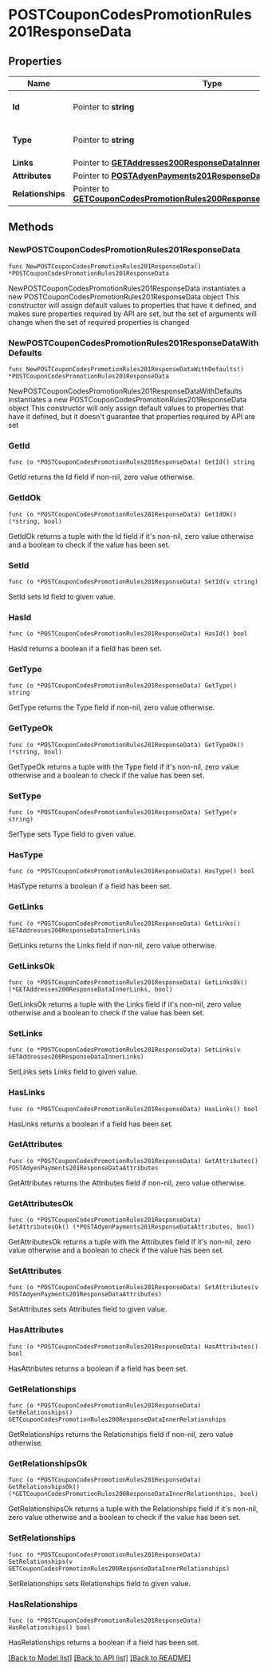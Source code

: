 # POSTCouponCodesPromotionRules201ResponseData

## Properties

Name | Type | Description | Notes
------------ | ------------- | ------------- | -------------
**Id** | Pointer to **string** | The resource&#39;s id | [optional] 
**Type** | Pointer to **string** | The resource&#39;s type | [optional] [default to "coupon_codes_promotion_rules"]
**Links** | Pointer to [**GETAddresses200ResponseDataInnerLinks**](GETAddresses200ResponseDataInnerLinks.md) |  | [optional] 
**Attributes** | Pointer to [**POSTAdyenPayments201ResponseDataAttributes**](POSTAdyenPayments201ResponseDataAttributes.md) |  | [optional] 
**Relationships** | Pointer to [**GETCouponCodesPromotionRules200ResponseDataInnerRelationships**](GETCouponCodesPromotionRules200ResponseDataInnerRelationships.md) |  | [optional] 

## Methods

### NewPOSTCouponCodesPromotionRules201ResponseData

`func NewPOSTCouponCodesPromotionRules201ResponseData() *POSTCouponCodesPromotionRules201ResponseData`

NewPOSTCouponCodesPromotionRules201ResponseData instantiates a new POSTCouponCodesPromotionRules201ResponseData object
This constructor will assign default values to properties that have it defined,
and makes sure properties required by API are set, but the set of arguments
will change when the set of required properties is changed

### NewPOSTCouponCodesPromotionRules201ResponseDataWithDefaults

`func NewPOSTCouponCodesPromotionRules201ResponseDataWithDefaults() *POSTCouponCodesPromotionRules201ResponseData`

NewPOSTCouponCodesPromotionRules201ResponseDataWithDefaults instantiates a new POSTCouponCodesPromotionRules201ResponseData object
This constructor will only assign default values to properties that have it defined,
but it doesn't guarantee that properties required by API are set

### GetId

`func (o *POSTCouponCodesPromotionRules201ResponseData) GetId() string`

GetId returns the Id field if non-nil, zero value otherwise.

### GetIdOk

`func (o *POSTCouponCodesPromotionRules201ResponseData) GetIdOk() (*string, bool)`

GetIdOk returns a tuple with the Id field if it's non-nil, zero value otherwise
and a boolean to check if the value has been set.

### SetId

`func (o *POSTCouponCodesPromotionRules201ResponseData) SetId(v string)`

SetId sets Id field to given value.

### HasId

`func (o *POSTCouponCodesPromotionRules201ResponseData) HasId() bool`

HasId returns a boolean if a field has been set.

### GetType

`func (o *POSTCouponCodesPromotionRules201ResponseData) GetType() string`

GetType returns the Type field if non-nil, zero value otherwise.

### GetTypeOk

`func (o *POSTCouponCodesPromotionRules201ResponseData) GetTypeOk() (*string, bool)`

GetTypeOk returns a tuple with the Type field if it's non-nil, zero value otherwise
and a boolean to check if the value has been set.

### SetType

`func (o *POSTCouponCodesPromotionRules201ResponseData) SetType(v string)`

SetType sets Type field to given value.

### HasType

`func (o *POSTCouponCodesPromotionRules201ResponseData) HasType() bool`

HasType returns a boolean if a field has been set.

### GetLinks

`func (o *POSTCouponCodesPromotionRules201ResponseData) GetLinks() GETAddresses200ResponseDataInnerLinks`

GetLinks returns the Links field if non-nil, zero value otherwise.

### GetLinksOk

`func (o *POSTCouponCodesPromotionRules201ResponseData) GetLinksOk() (*GETAddresses200ResponseDataInnerLinks, bool)`

GetLinksOk returns a tuple with the Links field if it's non-nil, zero value otherwise
and a boolean to check if the value has been set.

### SetLinks

`func (o *POSTCouponCodesPromotionRules201ResponseData) SetLinks(v GETAddresses200ResponseDataInnerLinks)`

SetLinks sets Links field to given value.

### HasLinks

`func (o *POSTCouponCodesPromotionRules201ResponseData) HasLinks() bool`

HasLinks returns a boolean if a field has been set.

### GetAttributes

`func (o *POSTCouponCodesPromotionRules201ResponseData) GetAttributes() POSTAdyenPayments201ResponseDataAttributes`

GetAttributes returns the Attributes field if non-nil, zero value otherwise.

### GetAttributesOk

`func (o *POSTCouponCodesPromotionRules201ResponseData) GetAttributesOk() (*POSTAdyenPayments201ResponseDataAttributes, bool)`

GetAttributesOk returns a tuple with the Attributes field if it's non-nil, zero value otherwise
and a boolean to check if the value has been set.

### SetAttributes

`func (o *POSTCouponCodesPromotionRules201ResponseData) SetAttributes(v POSTAdyenPayments201ResponseDataAttributes)`

SetAttributes sets Attributes field to given value.

### HasAttributes

`func (o *POSTCouponCodesPromotionRules201ResponseData) HasAttributes() bool`

HasAttributes returns a boolean if a field has been set.

### GetRelationships

`func (o *POSTCouponCodesPromotionRules201ResponseData) GetRelationships() GETCouponCodesPromotionRules200ResponseDataInnerRelationships`

GetRelationships returns the Relationships field if non-nil, zero value otherwise.

### GetRelationshipsOk

`func (o *POSTCouponCodesPromotionRules201ResponseData) GetRelationshipsOk() (*GETCouponCodesPromotionRules200ResponseDataInnerRelationships, bool)`

GetRelationshipsOk returns a tuple with the Relationships field if it's non-nil, zero value otherwise
and a boolean to check if the value has been set.

### SetRelationships

`func (o *POSTCouponCodesPromotionRules201ResponseData) SetRelationships(v GETCouponCodesPromotionRules200ResponseDataInnerRelationships)`

SetRelationships sets Relationships field to given value.

### HasRelationships

`func (o *POSTCouponCodesPromotionRules201ResponseData) HasRelationships() bool`

HasRelationships returns a boolean if a field has been set.


[[Back to Model list]](../README.md#documentation-for-models) [[Back to API list]](../README.md#documentation-for-api-endpoints) [[Back to README]](../README.md)


